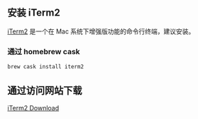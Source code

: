 ## 安装 iTerm2

[iTerm2](https://www.iterm2.com/) 是一个在 Mac 系统下增强版功能的命令行终端，建议安装。

### 通过 homebrew cask

```
brew cask install iterm2
```

## 通过访问网站下载

[iTerm2 Download](https://iterm2.com/downloads/stable/latest)
